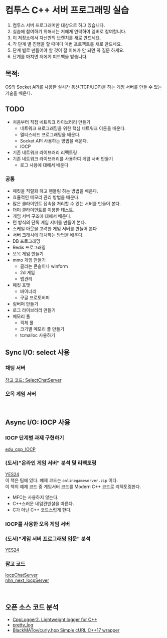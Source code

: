 # 컴투스 C++ 서버 프로그래밍 실습
1. 컴투스 서버 프로그래머만 대상으로 하고 있습니다.  
2. 실습에 참여하기 위해서는 저에게 연락하여 멤버로 참여합니다.  
3. 이 저장소에서 자신만의 브랜치를 새로 만드세요.  
4. 각 단계 별 진행을 할 때마다 매번 프로젝트를 새로 만드세요.  
5. 단계 별로 만들어야 할 것이 잘 이해가 안 되면 꼭 질문 하세요.  
6. 단계를 마치면 저에게 피드백을 받습니다.  
  
  
## 목적:
OS의 Socket API를 사용한 실시간 통신(TCP/UDP)을 하는 게임 서버를 만들 수 있는 기술을 배운다.    
  
   
## TODO
- 처음부터 직접 네트워크 라이브러리 만들기  
    - 네트워크 프로그래밍을 위한 핵심 네트워크 이론을 배운다.
	- 멀티스레드 프로그래밍을 배운다.
	- Socket API 사용하는 방법을 배운다.
	- IOCP
- 기존 네트워크 라이브러리 리팩토링
- 기존 네트워크 라이브러리를 사용하여 게임 서버 만들기  
    - 로그 사용에 대해서 배운다
	
### 공통
- 패킷을 직렬화 하고 핸들링 하는 방법을 배운다.
- 효율적인 메모리 관리 방법을 배운다.
- 많은 클라이언트 접속을 처리할 수 있는 서버를 만들어 본다.
- 더미 클라이언트를 이용한 테스트.
- 게임 서버 구조에 대해서 배운다.
- 턴 방식의 단독 게임 서버를 만들어 본다.
- 스케일 아웃을 고려한 게임 서버를 만들어 본다
- 서버 크래시에 대처하는 방법을 배운다.
- DB 프로그래밍
- Redis 프로그래밍
- 오목 게임 만들기
- mmo 게임 만들기
    - 클라는 콘솔이나 winform 
	- 2d 게임
	- 맵관리
- 패킷 포맷
    - 바이너리
	- 구글 프로토버퍼
- 링버퍼 만들기
- 로그 라이브러리 만들기
- 메모리 풀
    - 객체 풀
	- 크기별 메모리 풀 만들기 
	- tcmalloc 사용하기
  
    
    
## Sync I/O: select 사용 
    
### 채팅 서버
[참고 코드: SelectChatServer](https://github.com/jacking75/com2us_cppNetStudy_work/tree/master/SelectChatServer )   
  
  
### 오목 게임 서버
    
    
<br/>
	

## Async I/O: IOCP 사용  
  
### IOCP 단계별 과제 구현하기
[edu_cpp_IOCP](https://github.com/jacking75/edu_cpp_IOCP)  
  
### (도서)"온라인 게임 서버" 분석 및 리팩토링
[YES24](http://www.yes24.com/Product/Goods/1776627 )  
이 책은 팀에 있다.  예제 코드는 `onlinegameserver.zip` 이다.  
이 책의 예제 코드 중 게임서버 코드를 Modern C++ 코드로 리팩토링한다.  
- MFC는 사용하지 않는다.
- C++스러운 네임컨벤셜을 따른다.  
- C가 아닌 C++ 코드스럽게 한다.  
  
  
### IOCP를 사용한 오목 게임 서버 
  
  
### (도서)"게임 서버 프로그래밍 입문" 분석
[YES24](http://www.yes24.com/Product/Goods/18497117 )  
    
	
### 참고 코드
[IocpChatServer](https://github.com/jacking75/com2us_cppNetStudy_work/tree/master/IocpChatServer)  
[nhn_next_IocpServer](https://github.com/jacking75/com2us_cppNetStudy_work/tree/master/nhn_next_IocpServer)  
     
<br/>     
    
	
## 오픈 소스 코드 분석
- [CppLogger2. Lightweight logger for C++](https://github.com/emilienlemaire/CppLogger2 )
- [pretty_log](https://github.com/myyrakle/pretty_log  )
- [BlackMATov/curly.hpp  Simple cURL C++17 wrapper](https://github.com/BlackMATov/curly.hpp )  